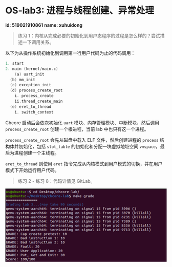 # OS-lab3: 进程与线程创建、异常处理

**id: 519021910861** 
**name: xuhuidong**

> 练习 1：内核从完成必要的初始化到用户态程序的过程是怎么样的？尝试描述一下调用关系。

以下为从操作系统初始化到调用第一行用户代码为止的代码调用：

```C++
1. start
2. main (kernel/main.c)
	(a) uart_init
  (b) mm_init
  (c) exception_init
  (d) process_create_root
  	i. process_create
  	ii.thread_create_main
  (e) eret_to_thread
  	i. switch_context
```

Chcore 启动后会依次初始化 `uart` 模块、内存管理模块、中断模块，然后调用 `process_create_root` 创建一个根进程，当前 lab 中也只有这一个进程。

`process_create_root` 会先从磁盘中载入 ELF 文件，然后创建进程的 `process` 结构体并初始化，包括 `slot_table` 的初始化和分配一块虚拟地址空间 `vmspace`，最后为进程创建一个主线程。

`eret_to_thread` 则使用 `eret` 指令完成从内核模式到用户模式的切换，并在用户模式下开始运行用户代码。


> 练习 2 - 练习 8：代码详情见 GitLab。

![grade](./grade.png)